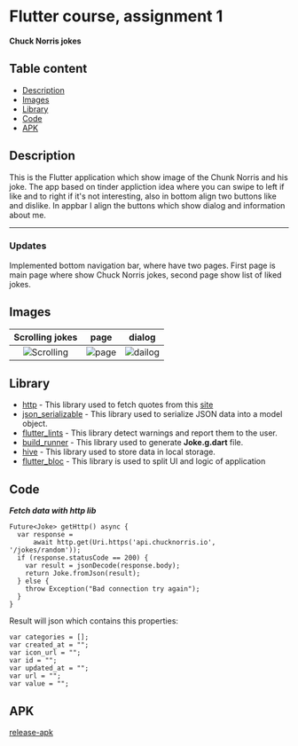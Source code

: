 # Flutter course, assignment 1


__Chuck Norris jokes__

## Table content


- [Description](#description)
- [Images](#Demo)
- [Library](#library)
- [Code](#code)
- [APK](#APK)

## Description

This is the Flutter application which show image of the Chunk Norris and his joke. The app based on tinder appliction idea where you can swipe to  left if like and to right if it's not interesting, also  in bottom align two buttons like and dislike. In appbar I align the buttons which show dialog and information about me. 

--- 
### Updates

Implemented bottom navigation bar, where have two pages. First page is main page where show Chuck Norris jokes, second page show list of liked jokes.

## Images 


|                    Scrolling jokes                     |                        page                        |                       dialog                     |
|:------------------------------------------------------:|:--------------------------------------------------------:|:----------------------------------------------------------------:|
| <img src="https://i.ibb.co/1Z2rYfN/app3.jpg" alt="Scrolling"> | <img src="https://i.ibb.co/3cpGNRm/app2.jpg" alt="page"> | <img src="https://i.ibb.co/vLXndWC/app4.jpg" alt="dailog"> |


<!-- ![](https://i.ibb.co/9tFNKym/app1.jpg) ![](https://i.ibb.co/3cpGNRm/app2.jpg) ![](https://i.ibb.co/1Z2rYfN/app3.jpg) ![](https://i.ibb.co/vLXndWC/app4.jpg) -->



## Library


- [http](https://pub.dev/packages/http) - This library used to fetch quotes from this [site](https://api.chucknorris.io/)
- [json_serializable](https://pub.dev/packages/json_serializable) - This library used to serialize JSON data into a model object. 
- [flutter_lints](https://pub.dev/packages/flutter_lints) - This library detect warnings and report them to the user.
- [build_runner](https://pub.dev/packages/build_runner) - This library used to generate __Joke.g.dart__ file.
- [hive](https://pub.dev/packages/hive) - This library used to store data in local storage.
- [flutter_bloc](https://pub.dev/packages/flutter_bloc) - This library is used to split UI and logic of application

## Code 


___Fetch data with http lib___ 
```
Future<Joke> getHttp() async {
  var response =
      await http.get(Uri.https('api.chucknorris.io', '/jokes/random'));
  if (response.statusCode == 200) {
    var result = jsonDecode(response.body);
    return Joke.fromJson(result);
  } else {
    throw Exception("Bad connection try again");
  }
}
```

Result will json which contains this properties:
```
var categories = [];
var created_at = "";
var icon_url = "";
var id = "";
var updated_at = "";
var url = "";
var value = "";
```



## APK

[release-apk](https://github.com/rkBekzat/Assignment1/apk-release.apk)